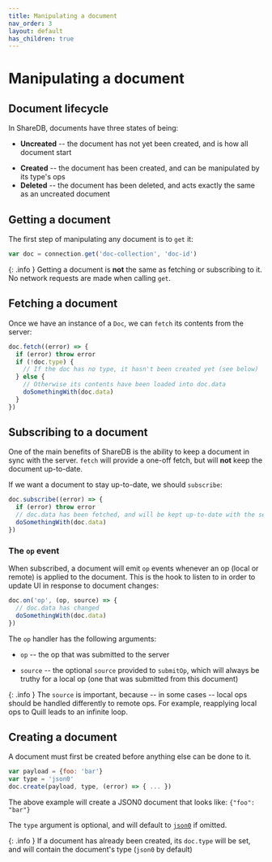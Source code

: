 ```yaml
---
title: Manipulating a document
nav_order: 3
layout: default
has_children: true
---
```


<!-- TODO: Link to API docs -->

# Manipulating a document

## Document lifecycle

In ShareDB, documents have three states of being:

 - **Uncreated** -- the document has not yet been created, and is how all document start
 <!-- TODO: Link to ops -->
 - **Created** -- the document has been created, and can be manipulated by its type's ops
 - **Deleted** -- the document has been deleted, and acts exactly the same as an uncreated document

## Getting a document

The first step of manipulating any document is to `get` it:

```js
var doc = connection.get('doc-collection', 'doc-id')
```

{: .info }
Getting a document is **not** the same as fetching or subscribing to it. No network requests are made when calling `get`.

## Fetching a document

Once we have an instance of a `Doc`, we can `fetch` its contents from the server:

```js
doc.fetch((error) => {
  if (error) throw error
  if (!doc.type) {
    // If the doc has no type, it hasn't been created yet (see below)
  } else {
    // Otherwise its contents have been loaded into doc.data
    doSomethingWith(doc.data)
  }
})
```

## Subscribing to a document

One of the main benefits of ShareDB is the ability to keep a document in sync with the server. `fetch` will provide a one-off fetch, but will **not** keep the document up-to-date.

If we want a document to stay up-to-date, we should `subscribe`:

```js
doc.subscribe((error) => {
  if (error) throw error
  // doc.data has been fetched, and will be kept up-to-date with the server's version
  doSomethingWith(doc.data)
})
```

### The `op` event

When subscribed, a document will emit `op` events whenever an op (local or remote) is applied to the document. This is the hook to listen to in order to update UI in response to document changes:

```js
doc.on('op', (op, source) => {
  // doc.data has changed
  doSomethingWith(doc.data)
})
```

The `op` handler has the following arguments:

- `op` -- the op that was submitted to the server
<!-- TODO: Link to submitOp -->
- `source` -- the optional `source` provided to `submitOp`, which will always be truthy for a local op (one that was submitted from this document)

<!-- TODO: Link to Quill example -->

{: .info }
The `source` is important, because -- in some cases -- local ops should be handled differently to remote ops. For example, reapplying local ops to Quill leads to an infinite loop.

## Creating a document

A document must first be created before anything else can be done to it.

```js
var payload = {foo: 'bar'}
var type = 'json0'
doc.create(payload, type, (error) => { ... })
```

The above example will create a JSON0 document that looks like: `{"foo": "bar"}`

The `type` argument is optional, and will default to [`json0`](./types.md#json0) if omitted.

{: .info }
If a document has already been created, its `doc.type` will be set, and will contain the document's type (`json0` by default)
